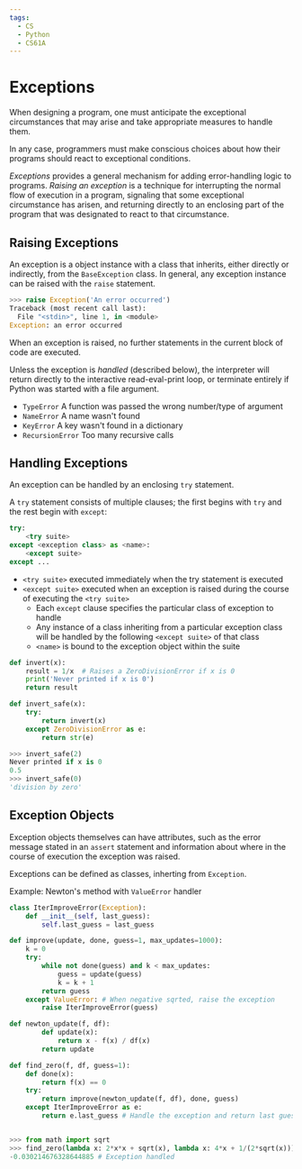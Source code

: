```yaml
---
tags:
  - CS
  - Python
  - CS61A
---
```

Exceptions
===
When designing a program, one must anticipate the exceptional circumstances that may arise and take appropriate measures to handle them.

In any case, programmers must make conscious choices about how their programs should react to exceptional conditions.

_Exceptions_ provides a general mechanism for adding error-handling logic to programs.
_Raising an exception_ is a technique for interrupting the normal flow of execution in a program, signaling that some exceptional circumstance has arisen, and returning directly to an enclosing part of the program that was designated to react to that circumstance.

## Raising Exceptions
An exception is a object instance with a class that inherits, either directly or indirectly, from the `BaseException` class.
In general, any exception instance can be raised with the `raise` statement.
```python
>>> raise Exception('An error occurred')
Traceback (most recent call last):
  File "<stdin>", line 1, in <module>
Exception: an error occurred
```

When an exception is raised, no further statements in the current block of code are executed.

Unless the exception is _handled_ (described below), the interpreter will return directly to the interactive read-eval-print loop, or terminate entirely if Python was started with a file argument.

- `TypeError` A function was passed the wrong number/type of argument
- `NameError` A name wasn't found
- `KeyError` A key wasn't found in a dictionary
- `RecursionError` Too many recursive calls
## Handling Exceptions
An exception can be handled by an enclosing `try` statement.

A `try` statement consists of multiple clauses; the first begins with `try` and the rest begin with `except`:
```python
try:
    <try suite>
except <exception class> as <name>:
    <except suite>
except ...
```
- `<try suite>` executed immediately when the try statement is executed
- `<except suite>` executed when an exception is raised during the course of executing the `<try suite>`
	- Each `except` clause specifies the particular class of exception to handle
	- Any instance of a class inheriting from a particular exception class will be handled by the following `<except suite>` of that class
	- `<name>` is bound to the exception object within the suite

```python
def invert(x):
    result = 1/x  # Raises a ZeroDivisionError if x is 0
    print('Never printed if x is 0')
    return result

def invert_safe(x):
    try:
        return invert(x)
    except ZeroDivisionError as e:
        return str(e)

>>> invert_safe(2)
Never printed if x is 0
0.5
>>> invert_safe(0)
'division by zero'
```

## Exception Objects
Exception objects themselves can have attributes, such as the error message stated in an `assert` statement and information about where in the course of execution the exception was raised.

Exceptions can be defined as classes, inherting from `Exception`.

Example: Newton's method with `ValueError` handler
```python
class IterImproveError(Exception):
    def __init__(self, last_guess):
        self.last_guess = last_guess

def improve(update, done, guess=1, max_updates=1000):
    k = 0
    try:
        while not done(guess) and k < max_updates:
            guess = update(guess)
            k = k + 1
        return guess
    except ValueError: # When negative sqrted, raise the exception
        raise IterImproveError(guess)

def newton_update(f, df):
        def update(x):
            return x - f(x) / df(x)
        return update

def find_zero(f, df, guess=1):
    def done(x):
        return f(x) == 0
    try:
        return improve(newton_update(f, df), done, guess)
    except IterImproveError as e:
        return e.last_guess # Handle the exception and return last guess


>>> from math import sqrt
>>> find_zero(lambda x: 2*x*x + sqrt(x), lambda x: 4*x + 1/(2*sqrt(x)))
-0.030214676328644885 # Exception handled
```